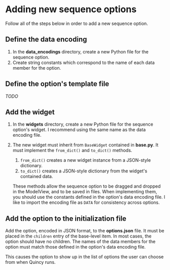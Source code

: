 # Adding new sequence options
Follow all of the steps below in order to add a new sequence option.

## Define the data encoding
1. In the **data_encodings** directory, create a new Python file for the sequence option.
2. Create string constants which correspond to the name of each data member for the option.

## Define the option's template file
*TODO*

## Add the widget
1. In the **widgets** directory, create a new Python file for the sequence option's widget. I recommend using the same name as the data encoding file.
2. The new widget must inherit from `BaseWidget` contained in **base.py**. It must implement the `from_dict()` and `to_dict()` methods.
    1. `from_dict()` creates a new widget instance from a JSON-style dictionary.
    2. `to_dict()` creates a JSON-style dictionary from the widget's contained data.

    These methods allow the sequence option to be dragged and dropped in the ModelView, and to be saved in files. When implementing them, you should use the constants defined in the option's data encoding file. I like to import the encoding file as `DATA` for consistency across options.

## Add the option to the initialization file
Add the option, encoded in JSON format, to the **options.json** file. It must be placed in the `children` entry of the base-level item. In most cases, the option should have no children. The names of the data members for the option must match those defined in the option's data encoding file.

This causes the option to show up in the list of options the user can choose from when Quincy runs.
